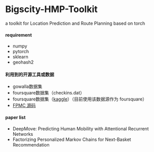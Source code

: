 # Bigscity-HMP-Toolkit
a toolkit for Location Prediction and Route Planning based on torch

#### requirement

* numpy
* pytorch
* sklearn
* geohash2

#### 利用到的开源工具或数据

* gowalla数据集
* foursquare数据集（checkins.dat）
* foursquare数据集（[kaggle](https://www.kaggle.com/chetanism/foursquare-nyc-and-tokyo-checkin-dataset)）（目前使用该数据源作为 foursquare）
* [FPMC 源码](https://github.com/khesui/FPMC)

#### paper list
* DeepMove: Predicting Human Mobility with Attentional Recurrent Networks
* Factorizing Personalized Markov Chains for Next-Basket Recommendation